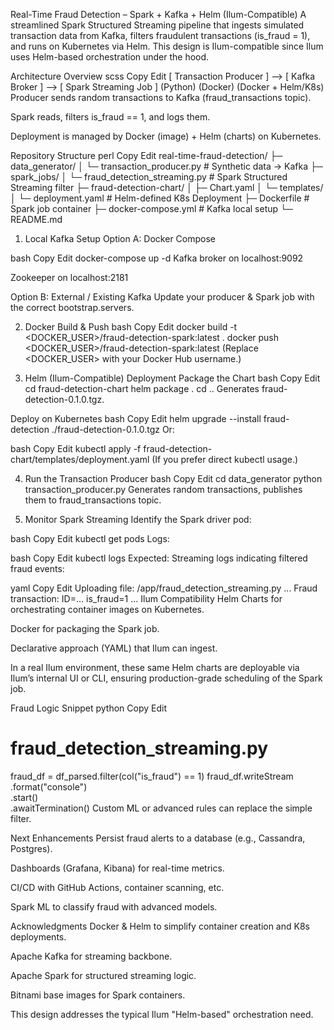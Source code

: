 Real-Time Fraud Detection – Spark + Kafka + Helm (Ilum-Compatible)
A streamlined Spark Structured Streaming pipeline that ingests simulated transaction data from Kafka, filters fraudulent transactions (is_fraud = 1), and runs on Kubernetes via Helm. This design is Ilum-compatible since Ilum uses Helm-based orchestration under the hood.

Architecture Overview
scss
Copy
Edit
[ Transaction Producer ] --> [ Kafka Broker ] --> [ Spark Streaming Job ]
         (Python)                (Docker)            (Docker + Helm/K8s)
Producer sends random transactions to Kafka (fraud_transactions topic).

Spark reads, filters is_fraud == 1, and logs them.

Deployment is managed by Docker (image) + Helm (charts) on Kubernetes.

Repository Structure
perl
Copy
Edit
real-time-fraud-detection/
├─ data_generator/
│   └─ transaction_producer.py       # Synthetic data → Kafka
├─ spark_jobs/
│   └─ fraud_detection_streaming.py  # Spark Structured Streaming filter
├─ fraud-detection-chart/
│   ├─ Chart.yaml
│   └─ templates/
│       └─ deployment.yaml           # Helm-defined K8s Deployment
├─ Dockerfile                        # Spark job container
├─ docker-compose.yml                # Kafka local setup
└─ README.md
1) Local Kafka Setup
Option A: Docker Compose

bash
Copy
Edit
docker-compose up -d
Kafka broker on localhost:9092

Zookeeper on localhost:2181

Option B: External / Existing Kafka
Update your producer & Spark job with the correct bootstrap.servers.

2) Docker Build & Push
bash
Copy
Edit
docker build -t <DOCKER_USER>/fraud-detection-spark:latest .
docker push <DOCKER_USER>/fraud-detection-spark:latest
(Replace <DOCKER_USER> with your Docker Hub username.)

3) Helm (Ilum-Compatible) Deployment
Package the Chart
bash
Copy
Edit
cd fraud-detection-chart
helm package .
cd ..
Generates fraud-detection-0.1.0.tgz.

Deploy on Kubernetes
bash
Copy
Edit
helm upgrade --install fraud-detection ./fraud-detection-0.1.0.tgz
Or:

bash
Copy
Edit
kubectl apply -f fraud-detection-chart/templates/deployment.yaml
(If you prefer direct kubectl usage.)

4) Run the Transaction Producer
bash
Copy
Edit
cd data_generator
python transaction_producer.py
Generates random transactions, publishes them to fraud_transactions topic.

5) Monitor Spark Streaming
Identify the Spark driver pod:

bash
Copy
Edit
kubectl get pods
Logs:

bash
Copy
Edit
kubectl logs <driver-pod-name>
Expected: Streaming logs indicating filtered fraud events:

yaml
Copy
Edit
Uploading file: /app/fraud_detection_streaming.py ...
Fraud transaction: ID=... is_fraud=1 ...
Ilum Compatibility
Helm Charts for orchestrating container images on Kubernetes.

Docker for packaging the Spark job.

Declarative approach (YAML) that Ilum can ingest.

In a real Ilum environment, these same Helm charts are deployable via Ilum’s internal UI or CLI, ensuring production-grade scheduling of the Spark job.

Fraud Logic Snippet
python
Copy
Edit
# fraud_detection_streaming.py

fraud_df = df_parsed.filter(col("is_fraud") == 1)
fraud_df.writeStream \
  .format("console") \
  .start() \
  .awaitTermination()
Custom ML or advanced rules can replace the simple filter.

Next Enhancements
Persist fraud alerts to a database (e.g., Cassandra, Postgres).

Dashboards (Grafana, Kibana) for real-time metrics.

CI/CD with GitHub Actions, container scanning, etc.

Spark ML to classify fraud with advanced models.

Acknowledgments
Docker & Helm to simplify container creation and K8s deployments.

Apache Kafka for streaming backbone.

Apache Spark for structured streaming logic.

Bitnami base images for Spark containers.

This design addresses the typical Ilum "Helm-based" orchestration need.